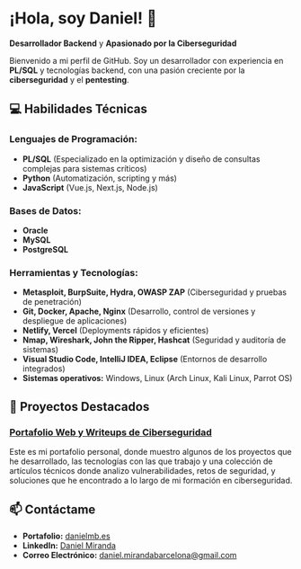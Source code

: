 
# ¡Hola, soy Daniel! 👋   
**Desarrollador Backend** y **Apasionado por la Ciberseguridad**

Bienvenido a mi perfil de GitHub. Soy un desarrollador con experiencia en **PL/SQL** y tecnologías backend, con una pasión creciente por la **ciberseguridad** y el **pentesting**.

## 💻 **Habilidades Técnicas**
### Lenguajes de Programación:
- **PL/SQL** (Especializado en la optimización y diseño de consultas complejas para sistemas críticos)
- **Python** (Automatización, scripting y más)
- **JavaScript** (Vue.js, Next.js, Node.js)
  
### Bases de Datos:
- **Oracle**
- **MySQL**
- **PostgreSQL**
  
### Herramientas y Tecnologías:
- **Metasploit, BurpSuite, Hydra, OWASP ZAP** (Ciberseguridad y pruebas de penetración)
- **Git, Docker, Apache, Nginx** (Desarrollo, control de versiones y despliegue de aplicaciones)
- **Netlify, Vercel** (Deployments rápidos y eficientes)
- **Nmap, Wireshark, John the Ripper, Hashcat** (Seguridad y auditoría de sistemas)
- **Visual Studio Code, IntelliJ IDEA, Eclipse** (Entornos de desarrollo integrados)
- **Sistemas operativos:** Windows, Linux (Arch Linux, Kali Linux, Parrot OS)
 
## 🌟 **Proyectos Destacados**
### [Portafolio Web y Writeups de Ciberseguridad](https://danielmb.es)  
Este es mi portafolio personal, donde muestro algunos de los proyectos que he desarrollado, las tecnologías con las que trabajo y una colección de artículos técnicos donde analizo vulnerabilidades, retos de seguridad, y soluciones que he encontrado a lo largo de mi formación en ciberseguridad.

## 📫 **Contáctame**
- **Portafolio:** [danielmb.es](https://danielmb.es)
- **LinkedIn:** [Daniel Miranda](https://www.linkedin.com/in/daniel-miranda-barcelona/)
- **Correo Electrónico:** daniel.mirandabarcelona@gmail.com
